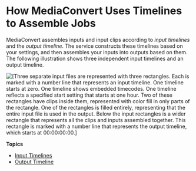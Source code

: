 # How MediaConvert Uses Timelines to Assemble Jobs<a name="how-mediaconvert-uses-timelines-to-assemble-jobs"></a>

MediaConvert assembles inputs and input clips according to *input timelines* and the *output timeline*\. The service constructs these timelines based on your settings, and then assembles your inputs into outputs based on them\. The following illustration shows three independent input timelines and an output timeline\.

![\[Three separate input files are represented with three rectangles. Each is marked with a number line that represents an input timeline. One timeline starts at zero. One timeline shows embedded timecodes. One timeline reflects a specified start setting that starts at one hour. Two of these rectangles have clips inside them, represented with color fill in only parts of the rectangle. One of the rectangles is filled entirely, representing that the entire input file is used in the output. Below the input rectangles is a wider rectangle that represents all the clips and inputs assembled together. This rectangle is marked with a number line that represents the output timeline, which starts at 00:00:00:00.\]](http://docs.aws.amazon.com/mediaconvert/latest/ug/images/assembly.png)

**Topics**
+ [Input Timelines](input-timelines.md)
+ [Output Timeline](output-timeline.md)